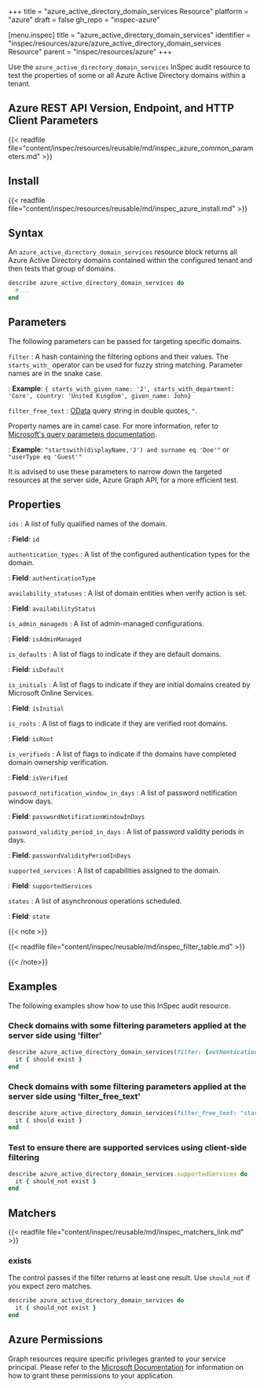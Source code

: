 +++
title = "azure_active_directory_domain_services Resource"
platform = "azure"
draft = false
gh_repo = "inspec-azure"

[menu.inspec]
title = "azure_active_directory_domain_services"
identifier = "inspec/resources/azure/azure_active_directory_domain_services Resource"
parent = "inspec/resources/azure"
+++

Use the `azure_active_directory_domain_services` InSpec audit resource to test the properties of some or all Azure Active Directory domains within a tenant.

## Azure REST API Version, Endpoint, and HTTP Client Parameters

{{< readfile file="content/inspec/resources/reusable/md/inspec_azure_common_parameters.md" >}}

## Install

{{< readfile file="content/inspec/resources/reusable/md/inspec_azure_install.md" >}}

## Syntax

An `azure_active_directory_domain_services` resource block returns all Azure Active Directory domains contained within the configured tenant and then tests that group of domains.

```ruby
describe azure_active_directory_domain_services do
  #...
end
```

## Parameters

The following parameters can be passed for targeting specific domains.

`filter`
: A hash containing the filtering options and their values. The `starts_with_` operator can be used for fuzzy string matching. Parameter names are in the snake case.

: **Example**: `{ starts_with_given_name: 'J', starts_with_department: 'Core', country: 'United Kingdom', given_name: John}`

`filter_free_text`
: [OData](https://www.odata.org/getting-started/basic-tutorial/) query string in double quotes, `"`.

Property names are in camel case. For more information, refer to [Microsoft's query parameters documentation](https://docs.microsoft.com/en-us/graph/query-parameters#filter-parameter).

: **Example**: `"startswith(displayName,'J') and surname eq 'Doe'"` or `"userType eq 'Guest'"`

It is advised to use these parameters to narrow down the targeted resources at the server side, Azure Graph API, for a more efficient test.

## Properties

`ids`
: A list of fully qualified names of the domain.

: **Field**: `id`

`authentication_types`
: A list of the configured authentication types for the domain.

: **Field**: `authenticationType`

`availability_statuses`
: A list of domain entities when verify action is set.

: **Field**: `availabilityStatus`

`is_admin_manageds`
: A list of admin-managed configurations.

: **Field**: `isAdminManaged`

`is_defaults`
: A list of flags to indicate if they are default domains.

: **Field**: `isDefault`

`is_initials`
: A list of flags to indicate if they are initial domains created by Microsoft Online Services.

: **Field**: `isInitial`

`is_roots`
: A list of flags to indicate if they are verified root domains.

: **Field**: `isRoot`

`is_verifieds`
: A list of flags to indicate if the domains have completed domain ownership verification.

: **Field**: `isVerified`

`password_notification_window_in_days`
: A list of password notification window days.

: **Field**: `passwordNotificationWindowInDays`

`password_validity_period_in_days`
: A list of password validity periods in days.

: **Field**: `passwordValidityPeriodInDays`

`supported_services`
: A list of capabilities assigned to the domain.

: **Field**: `supportedServices`

`states`
: A list of asynchronous operations scheduled.

: **Field**: `state`

{{< note >}}

{{< readfile file="content/inspec/reusable/md/inspec_filter_table.md" >}}

{{< /note>}}

## Examples

The following examples show how to use this InSpec audit resource.

### Check domains with some filtering parameters applied at the server side using 'filter'

```ruby
describe azure_active_directory_domain_services(filter: {authenticationType: "authenticationType-value"}) do
  it { should exist }
end
```

### Check domains with some filtering parameters applied at the server side using 'filter_free_text'

```ruby
describe azure_active_directory_domain_services(filter_free_text: "startswith(authenticationType,'authenticationType-value')") do
  it { should exist }
end
```

### Test to ensure there are supported services using client-side filtering

```ruby
describe azure_active_directory_domain_services.supportedServices do
  it { should_not exist }
end
```

## Matchers

{{< readfile file="content/inspec/reusable/md/inspec_matchers_link.md" >}}

### exists

The control passes if the filter returns at least one result. Use `should_not` if you expect zero matches.

```ruby
describe azure_active_directory_domain_services do
  it { should_not exist }
end
```

## Azure Permissions

Graph resources require specific privileges granted to your service principal. Please refer to the [Microsoft Documentation](https://docs.microsoft.com/en-us/azure/active-directory/develop/active-directory-integrating-applications#updating-an-application) for information on how to grant these permissions to your application.
